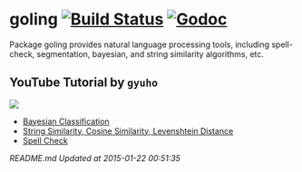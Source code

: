 goling [![Build Status](https://travis-ci.org/gyuho/goling.svg?branch=master)](https://travis-ci.org/gyuho/goling) [![Godoc](http://img.shields.io/badge/godoc-reference-blue.svg?style=flat)](https://godoc.org/github.com/gyuho/goling)
==========

Package goling provides natural language processing tools, including spell-check, segmentation, bayesian, and string similarity algorithms, etc.




## YouTube Tutorial by `gyuho`


<a href="http://www.youtube.com/watch?v=927YDZH_MLo" target="_blank"><img src="http://img.youtube.com/vi/927YDZH_MLo/0.jpg"></a>

- <a href="https://www.youtube.com/watch?v=dctzCcYt4AM&list=PLT6aABhFfintOGKWVWz9qMxC3qZZdHQRD&index=1" target="_blank">Bayesian Classification</a>
- <a href="https://www.youtube.com/watch?v=927YDZH_MLo&list=PLT6aABhFfintOGKWVWz9qMxC3qZZdHQRD" target="_blank">String Similarity, Cosine Similarity, Levenshtein Distance</a>
- <a href="https://www.youtube.com/watch?v=3qHx1VCcobY&list=PLT6aABhFfintOGKWVWz9qMxC3qZZdHQRD" target="_blank">Spell Check</a>





<i>README.md Updated at 2015-01-22 00:51:35</i>
